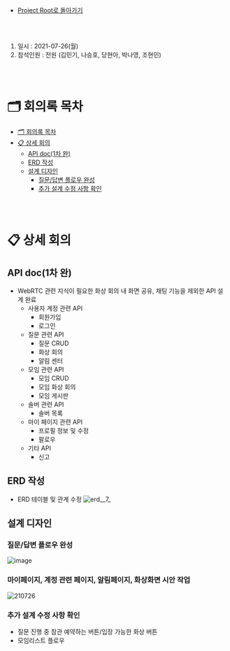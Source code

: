 - [Project Root로 돌아가기](../../README.md)

<br><br>

1. 일시 : 2021-07-26(월)
2. 참석인원 : 전원 (김민기, 나승호, 당현아, 박나영, 조현민)

<br><br>

# 🗂 회의록 목차

- [🗂 회의록 목차](#-회의록-목차)
- [📋 상세 회의](#-상세-회의)
  - [API doc(1차 완)](#api-doc1차-완)
  - [ERD 작성](#erd-작성)
  - [설계 디자인](#설계-디자인)
    - [질문/답변 플로우 완성](#질문답변-플로우-완성)
    - [추가 설계 수정 사항 확인](#추가-설계-수정-사항-확인)


<br><br>

# 📋 상세 회의

## API doc(1차 완)

+ WebRTC 관련 지식이 필요한 화상 회의 내 화면 공유, 채팅 기능을 제외한 API 설계 완료
  + 사용자 계정 관련 API
    + 회원가입
    + 로그인
  + 질문 관련 API
    + 질문 CRUD
    + 화상 회의
    + 알림 센터
  + 모임 관련 API
    + 모임 CRUD
    + 모임 화상 회의
    + 모임 게시판
  + 솔버 관련 API
    + 솔버 목록
  + 마이 페이지 관련 API
    + 프로필 정보 및 수정
    + 팔로우
  + 기타 API
    + 신고


## ERD 작성

  - ERD 테이블 및 관계 수정
    ![erd__7_](/uploads/f738b312a8e17041a2e79afe7105c09a/erd__7_.jpg)

## 설계 디자인

### 질문/답변 플로우 완성

![image](https://user-images.githubusercontent.com/45550607/127000174-8d59cd5a-5b3c-4198-95a0-eee9efafb805.png)



### 마이페이지, 계정 관련 페이지, 알림페이지, 화상화면 시안 작업

![210726](https://user-images.githubusercontent.com/77482972/127006752-dc3a2416-9117-41ed-b0c8-f82a98c60db9.JPG)



### 추가 설계 수정 사항 확인

- 질문 진행 중 참관 예약하는 버튼/입장 가능한 화상 버튼
- 모임리스트 플로우